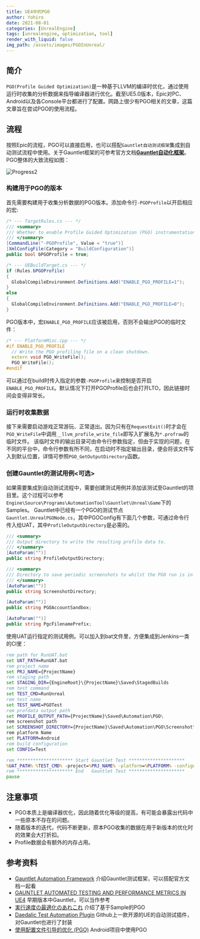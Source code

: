 ```yaml
---
title: UE4中的PGO
author: Yohiro
date: 2021-08-01
categories: [UnrealEngine]
tags: [unrealengine, optimization, tool]
render_with_liquid: false
img_path: /assets/images/PGOInUnreal/
---
```


## 简介

`PGO(Profile Guided Optimization)`是一种基于LLVM的编译时优化，通过使用运行时收集的分析数据来指导编译器进行优化。截至UE5.0版本，Epic对PC、Android以及各Console平台都进行了配置。网路上很少有PGO相关的文章，这篇文章旨在尝试PGO的使用流程。

## 流程

按照Epic的流程，PGO可以直接启用，也可以搭配`Gauntlet自动测试框架`集成到自动测试流程中使用。关于Gauntlet框架的可参考官方文档[**Gauntlet自动化框架**](https://docs.unrealengine.com/4.27/zh-CN/TestingAndOptimization/Automation/Gauntlet/)。PGO整体的大致流程如图：

![Progress2](Progress2.png)

### 构建用于PGO的版本

  首先需要构建用于收集分析数据的PGO版本。添加命令行`-PGOProfile`以开启相应的宏:

  ```csharp
  /* --- TargetRules.cs --- */
  /// <summary>
  /// Whether to enable Profile Guided Optimization (PGO) instrumentation in this build.
  /// </summary>
  [CommandLine("-PGOProfile", Value = "true")]
  [XmlConfigFile(Category = "BuildConfiguration")]
  public bool bPGOProfile = true;

  /* --- UEBuildTarget.cs --- */
  if (Rules.bPGOProfile)
  {
    GlobalCompileEnvironment.Definitions.Add("ENABLE_PGO_PROFILE=1");
  }
  else
  {
    GlobalCompileEnvironment.Definitions.Add("ENABLE_PGO_PROFILE=0");
  }
  ```

  PGO版本中，宏`ENABLE_PGO_PROFILE`应该被启用，否则不会输出PGO的临时文件：

  ```cpp
  /* --- PlatformMisc.cpp --- */
  #if ENABLE_PGO_PROFILE
    // Write the PGO profiling file on a clean shutdown.
    extern void PGO_WriteFile();
    PGO_WriteFile();
  #endif
  ```
  
  可以通过在build时传入指定的参数`-PGOProfile`来控制是否开启`ENABLE_PGO_PROFILE`。默认情况下打开PGOProfile后也会打开LTO，因此链接时间会变得非常长。
  
### 运行时收集数据

  接下来需要启动游戏正常游玩、正常退出。因为只有在`RequestExit()`时才会在`PGO_WriteFile`中调用`__llvm_profile_write_file`即写入扩展名为`*.profraw`的临时文件。
  该临时文件的输出目录可由命令行参数指定，但由于实现的问题，在不同的平台中，命令行参数有所不同，在启动时不指定输出目录，便会将该文件写入到默认位置，详情可参照`PGO_GetOutputDirectory`函数。

### 创建Gauntlet的测试用例<可选>

  如果需要集成到自动测试流程中，需要创建测试用例并添加该测试至Gauntlet的项目里。这个过程可以参考`Engine\Source\Programs\AutomationTool\Gauntlet\Unreal\Game`下的Samples。
  Gauntlet中已经有一个PGO的测试节点`Gauntlet.UnrealPGONode.cs`，其中PGOConfig有下面几个参数，可通过命令行传入给UAT，其中`ProfileOutputDirectory`是必需的。

  ```csharp
  /// <summary>
  /// Output directory to write the resulting profile data to.
  /// </summary>
  [AutoParam("")]
  public string ProfileOutputDirectory;

  /// <summary>
  /// Directory to save periodic screenshots to whilst the PGO run is in progress.
  /// </summary>
  [AutoParam("")]
  public string ScreenshotDirectory;

  [AutoParam("")]
  public string PGOAccountSandbox;

  [AutoParam("")]
  public string PgcFilenamePrefix;
  ```

  使用UAT运行指定的测试用例。可以加入到bat文件里，方便集成到Jenkins一类的CI里：

  ```bat
  rem path for RunUAT.bat
  set UAT_PATH=RunUAT.bat
  rem project name
  set PRJ_NAME={ProjectName}
  rem staging path
  set STAGING_DIR={EngineRoot}\{ProjectName}\Saved\StagedBuilds
  rem test command
  set TEST_CMD=RunUnreal
  rem test name
  set TEST_NAME=PGOTest
  rem profdata output path
  set PROFILE_OUTPUT_PATH={ProjectName}\Saved\Automation\PGO\
  rem screenshot path
  set SCREENSHOT_DIRECTORY={ProjectName}\Saved\Automation\PGO\Screenshot\
  rem platform Name
  set PLATFORM=Android
  rem build configuration
  set CONFIG=Test

  rem ********************* Start Gauntlet Test *********************
  %UAT_PATH% %TEST_CMD% -project=%PRJ_NAME% -platform=%PLATFORM% -configuration=%CONFIG% -build=%STAGING_DIR%\%PLATFORM%  -test=%TEST_NAME% -ProfileOutputDirectory=%PROFILE_OUTPUT_PATH% -ScreenshotDirectory=%SCREENSHOT_DIRECTORY% 
  rem ********************* End   Gauntlet Test *********************
  pause
  ```

## 注意事项

- PGO本质上是编译器优化，因此随着优化等级的提高，有可能会暴露出代码中一些原本不存在的问题。
- 随着版本的迭代，代码不断更新，原本PGO收集的数据在用于新版本的优化时的效果会大打折扣。
- Profile数据会有额外的内存占用。

## 参考资料

- [Gauntlet Automation Framework](https://qiita.com/donbutsu17/items/cd17d500a9fed143e061) 介绍Gauntlet测试框架，可以搭配官方文档一起看
- [GAUNTLET AUTOMATED TESTING AND PERFORMANCE METRICS IN UE4](https://horugame.com/gauntlet-automated-testing-and-performance-metrics-in-ue4/) 早期版本中Gauntlet，可以当作参考
- [実行速度の最適化のあれこれ](https://www.docswell.com/s/EpicGamesJapan/ZEEL7Z-UE4_LargeScaleDevSQEX_Optimize#p31) 介绍了基于Sample的PGO
- [Daedalic Test Automation Plugin](https://github.com/DaedalicEntertainment/ue4-test-automation) Github上一款开源的UE的自动测试插件，对Gauntlet也进行了封装
- [使用配置文件引导的优化 (PGO)](https://source.android.google.cn/devices/tech/perf/pgo) Android项目中使用PGO